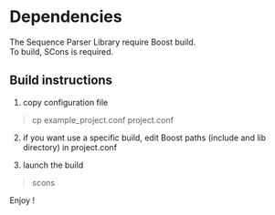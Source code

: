 Dependencies
============
  
The Sequence Parser Library require Boost build.  
To build, SCons is required.  
  
Build instructions  
------------------  
  
1. copy configuration file  
> cp example_project.conf project.conf  

2. if you want use a specific build, edit  Boost paths (include and lib directory) in project.conf

3. launch the build
> scons

Enjoy !
